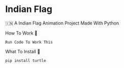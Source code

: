 # Indian Flag

🇮🇳 A Indian Flag Animation Project Made With Python

How To Work 🤔
```
Run Code To Work This
```
What To Install 🤔
```
pip install turtle
```

